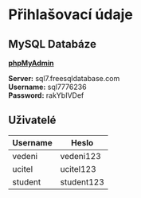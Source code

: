 # Přihlašovací údaje
## MySQL Databáze
**[phpMyAdmin](phpmyadmin.co/sql.php)**

**Server:** sql7.freesqldatabase.com<br/>
**Username:** sql7776236<br/>
**Password:** rakYbIVDef

## Uživatelé
| Username | Heslo |
| --- | --- |
| vedeni | vedeni123 |
| ucitel | ucitel123 |
| student | student123 |
